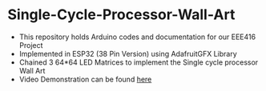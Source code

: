 # Single-Cycle-Processor-Wall-Art
* This repository holds Arduino codes and documentation for our EEE416 Project 
* Implemented in ESP32 (38 Pin Version) using AdafruitGFX Library 
* Chained 3 64*64 LED Matrices to implement the Single cycle processor Wall Art
* Video Demonstration can be found [here](https://youtu.be/VUKxlMp3Fqs?feature=shared) 
